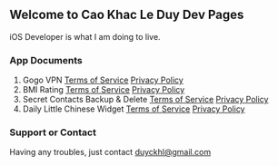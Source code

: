 ## Welcome to Cao Khac Le Duy Dev Pages

iOS Developer is what I am doing to live.
### App Documents
1. Gogo VPN  [Terms of Service](/gogoVPN/tos.html)  [Privacy Policy](privacy.html)
2. BMI Rating  [Terms of Service](/bmicalculator/tos.md)  [Privacy Policy](/bmicalculator/privacy.md)
3. Secret Contacts Backup & Delete  [Terms of Service](/secretcontactsbackup/terms.md)  [Privacy Policy](/secretcontactsbackup/privacy.md)
4. Daily Little Chinese Widget  [Terms of Service](/alittlechinese/tos.md) [Privacy Policy](/alittlechinese/privacy.md)
### Support or Contact
Having any troubles, just contact [duyckhl@gmail.com](url)
